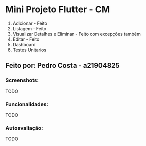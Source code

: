 # Mini Projeto Flutter - CM

1. Adicionar - Feito
2. Listagem - Feito
3. Visualizar Detalhes e Eliminar - Feito com excepções também
4. Editar - Feito
5. Dashboard
6. Testes Unitarios

## Feito por: Pedro Costa - a21904825

### Screenshots:

TODO

### Funcionalidades:

TODO

### Autoavaliação:

TODO

